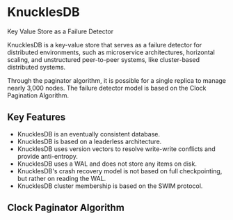 # KnucklesDB
Key Value Store as a Failure Detector

KnucklesDB is a key-value store that serves as a failure detector for distributed environments, such as microservice architectures, horizontal scaling, and unstructured peer-to-peer systems, like cluster-based distributed systems. <br>

Through the paginator algorithm, it is possible for a single replica to manage nearly 3,000 nodes. The failure detector model is based on the Clock Pagination Algorithm.

## Key Features
* KnucklesDB is an eventually consistent database.
* KnucklesDB is based on a leaderless architecture.
* KnucklesDB uses version vectors to resolve write-write conflicts and provide anti-entropy.
* KnucklesDB uses a WAL and does not store any items on disk.
* KnucklesDB's crash recovery model is not based on full checkpointing, but rather on reading the WAL.
* KnucklesDB cluster membership is based on the SWIM protocol.

## Clock Paginator Algorithm